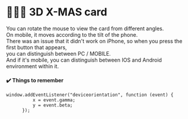 # 🎄🎅🏻 3D X-MAS card
You can rotate the mouse to view the card from different angles. <br />
On mobile, it moves according to the tilt of the phone. <br />
There was an issue that it didn't work on iPhone, 
so when you press the first button that appears, <br />
you can distinguish between PC / MOBILE. <br />
And if it's mobile, you can distinguish between IOS and Android environment within it.

#### ✔️ Things to remember
```
window.addEventListener("deviceorientation", function (event) {
          x = event.gamma;
          y = event.beta;
      });
```
